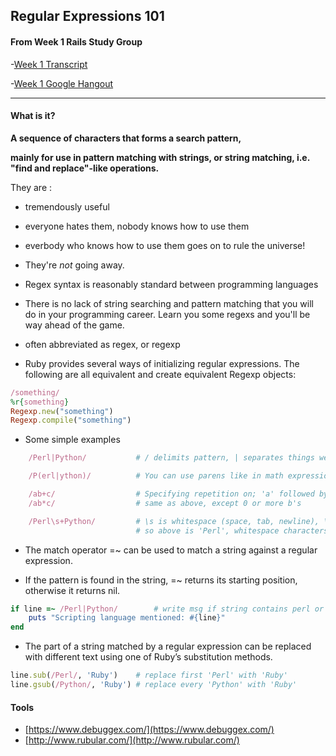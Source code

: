 ## Regular Expressions 101

#### From Week 1 Rails Study Group


-[Week 1 Transcript](https://github.com/afshinator/OdinRailsStudyGroup/blob/master/week1-script.md)

-[Week 1 Google Hangout](https://plus.google.com/u/0/events/cot10jfo8isvp486c9vkut2t33s?authkey=CNvcqOHw37W61AE)

---

#### What is it?

**A sequence of characters that forms a search pattern,**

**mainly for use in pattern matching with strings, or string matching, i.e. "find and replace"-like operations.**

They are : 

- tremendously useful

- everyone hates them, nobody knows how to use them

- everbody who knows how to use them goes on to rule the universe!

- They're *not* going away.  

- Regex syntax is reasonably standard between programming languages

- There is no lack of string searching and pattern matching that you will do in your programming career.  Learn you some regexs and you'll be way ahead of the game.

- often abbreviated as regex, or regexp

+ Ruby provides several ways of initializing regular expressions. The following are all equivalent and create equivalent Regexp objects:


```ruby
/something/
%r{something}		
Regexp.new("something")
Regexp.compile("something")
```


+ Some simple examples

```ruby
	/Perl|Python/			# / delimits pattern, | separates things we're comparing

	/P(erl|ython)/			# You can use parens like in math expressions, same pattern to match as above

	/ab+c/					# Specifying repetition on; 'a' followed by 1 or more 'b's, followed by 'c'
	/ab*c/					# same as above, except 0 or more b's

	/Perl\s+Python/			# \s is whitespace (space, tab, newline), \d digit, \w character, . matches almost any characer
							# so above is 'Perl', whitespace characters, then 'Python'
```

+ The match operator =~ can be used to match a string against a regular expression. 

+ If the pattern is found in the string, =~ returns its starting position, 
	 	otherwise it returns nil.

```ruby
if line =~ /Perl|Python/		# write msg if string contains perl or python
	puts "Scripting language mentioned: #{line}"
end	
```

+ The part of a string matched by a regular expression can be replaced with different text using one of Ruby’s substitution methods.

```ruby
line.sub(/Perl/, 'Ruby') 	# replace first 'Perl' with 'Ruby'
line.gsub(/Python/, 'Ruby') # replace every 'Python' with 'Ruby'
```

#### Tools
- [https://www.debuggex.com/](https://www.debuggex.com/)
- [http://www.rubular.com/](http://www.rubular.com/)